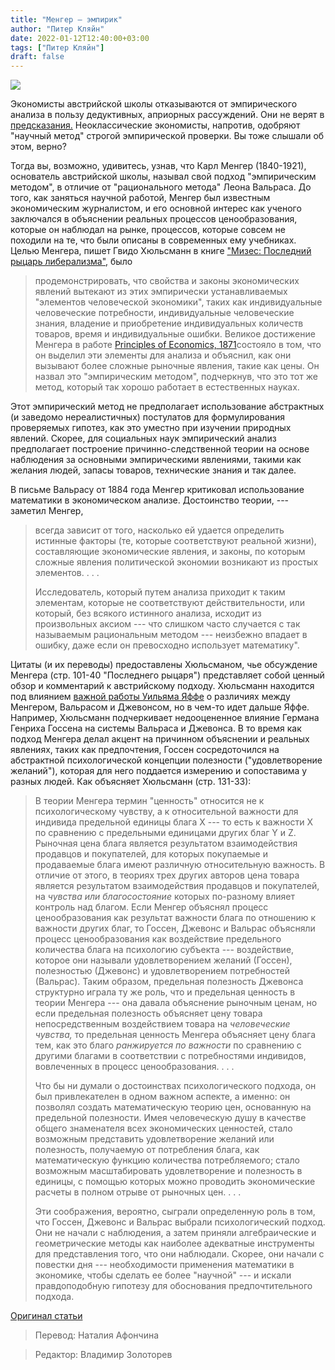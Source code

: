 ```yaml
---
title: "Менгер — эмпирик"
author: "Питер Кляйн"
date: 2022-01-12T12:40:00+03:00
tags: ["Питер Кляйн"]
draft: false
---
```

![](https://upload.wikimedia.org/wikipedia/commons/9/98/CarlMenger.png)

Экономисты австрийской школы отказываются от эмпирического анализа в пользу дедуктивных, априорных рассуждений. Они не верят в [предсказания.](https://organizationsandmarkets.com/2007/09/04/what-does-austrian-economics-predict/) Неоклассические экономисты, напротив, одобряют "научный метод" строгой эмпирической проверки. Вы тоже слышали об этом, верно?

Тогда вы, возможно, удивитесь, узнав, что Карл Менгер (1840-1921), основатель австрийской школы, называл свой подход "эмпирическим методом", в отличие от "рационального метода" Леона Вальраса. До того, как заняться научной работой, Менгер был известным экономическим журналистом, и его основной интерес как ученого заключался в объяснении реальных процессов ценообразования, которые он наблюдал на рынке, процессов, которые совсем не походили на те, что были описаны в современных ему учебниках. Целью Менгера, пишет Гвидо Хюльсманн в книге ["Мизес: Последний рыцарь либерализма",](https://organizationsandmarkets.com/2007/09/04/new-mises-biography/) было

> продемонстрировать, что свойства и законы экономических явлений вытекают из этих эмпирически устанавливаемых "элементов человеческой экономики", таких как индивидуальные человеческие потребности, индивидуальные человеческие знания, владение и приобретение индивидуальных количеств товаров, время и индивидуальные ошибки. Великое достижение Менгера в работе [Principles of Economics, 1871](https://mises.org/library/principles-economics)состояло в том, что он выделил эти элементы для анализа и объяснил, как они вызывают более сложные рыночные явления, такие как цены. Он назвал это "эмпирическим методом", подчеркнув, что это тот же метод, который так хорошо работает в естественных науках.

Этот эмпирический метод не предполагает использование абстрактных (и заведомо нереалистичных) постулатов для формулирования проверяемых гипотез, как это уместно при изучении природных явлений. Скорее, для социальных наук эмпирический анализ предполагает построение причинно-следственной теории на основе наблюдения за основными эмпирическими явлениями, такими как желания людей, запасы товаров, технические знания и так далее.

В письме Вальрасу от 1884 года Менгер критиковал использование математики в экономическом анализе. Достоинство теории, --- заметил Менгер,

> всегда зависит от того, насколько ей удается определить истинные факторы (те, которые соответствуют реальной жизни), составляющие экономические явления, и законы, по которым сложные явления политической экономии возникают из простых элементов. . . .
>
> Исследователь, который путем анализа приходит к таким элементам, которые не соответствуют действительности, или который, без всякого истинного анализа, исходит из произвольных аксиом --- что слишком часто случается с так называемым рациональным методом --- неизбежно впадает в ошибку, даже если он превосходно использует математику".

Цитаты (и их переводы) предоставлены Хюльсманом, чье обсуждение Менгера (стр. 101-40 "Последнего рыцаря") представляет собой ценный обзор и комментарий к австрийскому подходу. Хюльсманн находится под влиянием [важной работы Уильяма Яффе](https://ideas.repec.org/a/oup/ecinqu/v14y1976i4p511-24.html) о различиях между Менгером, Вальрасом и Джевонсом, но в чем-то идет дальше Яффе. Например, Хюльсманн подчеркивает недооцененное влияние Германа Генриха Госсена на системы Вальраса и Джевонса. В то время как подход Менгера делал акцент на причинном объяснении и реальных явлениях, таких как предпочтения, Госсен сосредоточился на абстрактной психологической концепции полезности ("удовлетворение желаний"), которая для него поддается измерению и сопоставима у разных людей. Как объясняет Хюльсманн (стр. 131-33):

> В теории Менгера термин "ценность" относится не к психологическому чувству, а к относительной важности для индивида предельной единицы блага X --- то есть к важности X по сравнению с предельными единицами других благ Y и Z. Рыночная цена блага является результатом взаимодействия продавцов и покупателей, для которых покупаемые и продаваемые блага имеют различную относительную важность. В отличие от этого, в теориях трех других авторов цена товара является результатом взаимодействия продавцов и покупателей, на *чувства или благосостояние* которых по-разному влияет контроль над благом. Если Менгер объяснял процесс ценообразования как результат важности блага по отношению к важности других благ, то Госсен, Джевонс и Вальрас объясняли процесс ценообразования как воздействие предельного количества блага на психологию субъекта --- воздействие, которое они называли удовлетворением желаний (Госсен), полезностью (Джевонс) и удовлетворением потребностей (Вальрас). Таким образом, предельная полезность Джевонса структурно играла ту же роль, что и предельная ценность в теории Менгера --- она давала объяснение рыночным ценам, но если предельная полезность объясняет цену товара непосредственным воздействием товара на *человеческие чувства,* то предельная ценность Менгера объясняет цену блага тем, как это благо *ранжируется по важности* по сравнению с другими благами в соответствии с потребностями индивидов, вовлеченных в процесс ценообразования. . . .
>
> Что бы ни думали о достоинствах психологического подхода, он был привлекателен в одном важном аспекте, а именно: он позволял создать математическую теорию цен, основанную на предельной полезности. Имея человеческую душу в качестве общего знаменателя всех экономических ценностей, стало возможным представить удовлетворение желаний или полезность, получаемую от потребления блага, как математическую функцию количества потребляемого; стало возможным масштабировать удовлетворение и полезность в единицы, с помощью которых можно проводить экономические расчеты в полном отрыве от рыночных цен. . . .
>
> Эти соображения, вероятно, сыграли определенную роль в том, что Госсен, Джевонс и Вальрас выбрали психологический подход. Они не начали с наблюдения, а затем приняли алгебраические и геометрические методы как наиболее адекватные инструменты для представления того, что они наблюдали. Скорее, они начали с повестки дня --- необходимости применения математики в экономике, чтобы сделать ее более "научной" --- и искали правдоподобную гипотезу для обоснования предпочтительного подхода.

[Оригинал статьи](https://mises.org/wire/menger-empiricist)

> Перевод: Наталия Афончина

> Редактор: Владимир Золоторев
